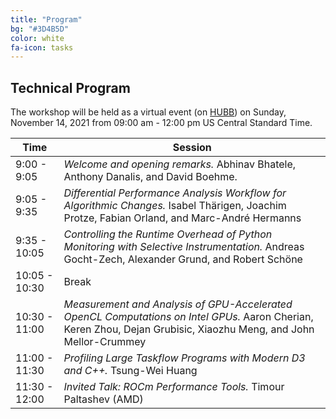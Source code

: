```yaml
---
title: "Program"
bg: "#3D4B5D"
color: white
fa-icon: tasks
---
```


## Technical Program 

The workshop will be held as a virtual event (on [HUBB](https://sc21.hubb.me/Speaker/Sessions/Details/880228)) on Sunday, November 14, 2021
from 09:00 am - 12:00 pm US Central Standard Time.

| Time            | Session |
|-----------------|---------|
| 9:00 - 9:05     | *Welcome and opening remarks.* Abhinav Bhatele, Anthony Danalis, and David Boehme. |
| 9:05 - 9:35     | *Differential Performance Analysis Workflow for Algorithmic Changes.* Isabel Thärigen, Joachim Protze, Fabian Orland, and Marc-André Hermanns |
| 9:35 - 10:05    | *Controlling the Runtime Overhead of Python Monitoring with Selective Instrumentation.* Andreas Gocht-Zech, Alexander Grund, and Robert Schöne |
| 10:05 - 10:30   | Break |
| 10:30 - 11:00   | *Measurement and Analysis of GPU-Accelerated OpenCL Computations on Intel GPUs.* Aaron Cherian, Keren Zhou, Dejan Grubisic, Xiaozhu Meng, and John Mellor-Crummey |
| 11:00 - 11:30   | *Profiling Large Taskflow Programs with Modern D3 and C++.* Tsung-Wei Huang |
| 11:30 - 12:00   | *Invited Talk: ROCm Performance Tools.* Timour Paltashev (AMD) |

